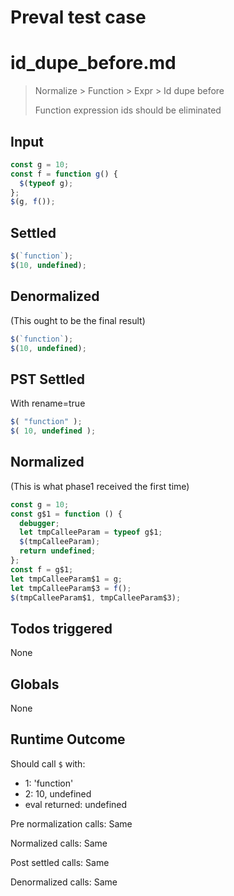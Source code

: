 # Preval test case

# id_dupe_before.md

> Normalize > Function > Expr > Id dupe before
>
> Function expression ids should be eliminated

## Input

`````js filename=intro
const g = 10;
const f = function g() {
  $(typeof g);
};
$(g, f());
`````


## Settled


`````js filename=intro
$(`function`);
$(10, undefined);
`````


## Denormalized
(This ought to be the final result)

`````js filename=intro
$(`function`);
$(10, undefined);
`````


## PST Settled
With rename=true

`````js filename=intro
$( "function" );
$( 10, undefined );
`````


## Normalized
(This is what phase1 received the first time)

`````js filename=intro
const g = 10;
const g$1 = function () {
  debugger;
  let tmpCalleeParam = typeof g$1;
  $(tmpCalleeParam);
  return undefined;
};
const f = g$1;
let tmpCalleeParam$1 = g;
let tmpCalleeParam$3 = f();
$(tmpCalleeParam$1, tmpCalleeParam$3);
`````


## Todos triggered


None


## Globals


None


## Runtime Outcome


Should call `$` with:
 - 1: 'function'
 - 2: 10, undefined
 - eval returned: undefined

Pre normalization calls: Same

Normalized calls: Same

Post settled calls: Same

Denormalized calls: Same
